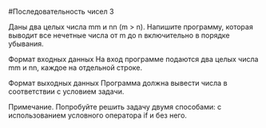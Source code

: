 #Последовательность чисел 3

Даны два целых числа mm и nn (m > n). Напишите программу, которая выводит все нечетные числа от m до n включительно 
в порядке убывания.

Формат входных данных
На вход программе подаются два целых числа mm и nn, каждое на отдельной строке.

Формат выходных данных
Программа должна вывести числа в соответствии с условием задачи.

Примечание. Попробуйте решить задачу двумя способами: с использованием условного оператора if и без него.